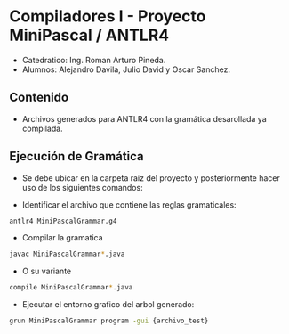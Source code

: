# Compiladores I - Proyecto MiniPascal / ANTLR4
- Catedratico: Ing. Roman Arturo Pineda. 
- Alumnos: Alejandro Davila, Julio David y Oscar Sanchez.

## Contenido
- Archivos generados para ANTLR4 con la gramática desarollada ya compilada.

## Ejecución de Gramática
- Se debe ubicar en la carpeta raiz del proyecto y posteriormente hacer uso de los siguientes comandos:

- Identificar el archivo que contiene las reglas gramaticales:
```bash
antlr4 MiniPascalGrammar.g4 
```

- Compilar la gramatica
```bash
javac MiniPascalGrammar*.java
```
- O su variante
```bash
compile MiniPascalGrammar*.java
```
- Ejecutar el entorno grafico del arbol generado:
```bash
grun MiniPascalGrammar program -gui {archivo_test}
```
